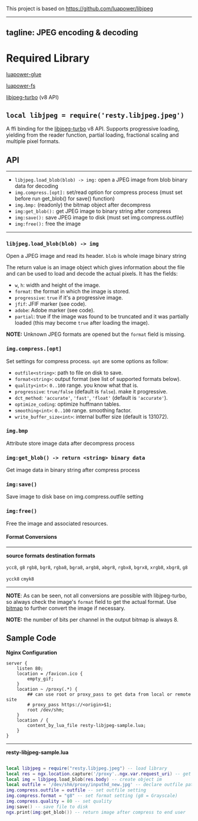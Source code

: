 This project is based on https://github.com/luapower/libjpeg

---
tagline: JPEG encoding & decoding
---

# Required Library
[luapower-glue](https://github.com/luapower/glue)

[luapower-fs](https://github.com/luapower/fs)

[libjpeg-turbo](https://github.com/libjpeg-turbo/libjpeg-turbo) (v8 API)

## `local libjpeg = require('resty.libjpeg.jpeg')`

A ffi binding for the [libjpeg-turbo](https://github.com/libjpeg-turbo/libjpeg-turbo) v8 API.
Supports progressive loading, yielding from the reader function,
partial loading, fractional scaling and multiple pixel formats.

## API

------------------------------------ -----------------------------------------
  * `libjpeg.load_blob(blob) -> img:`     open a JPEG image from blob binary data for decoding
  * `img.compress.[opt]:`                 set/read option for compress process (must set before run get_blob() for save() function)
  * `img.bmp:`                            (readonly) the bitmap object after decompress
  * `img:get_blob():`                     get JPEG image to binary string after compress
  * `img:save():`                         save JPEG image to disk (must set img.compress.outfile)
  * `img:free():`                         free the image
------------------------------------ -----------------------------------------

### `libjpeg.load_blob(blob) -> img`

Open a JPEG image and read its header. `blob` is whole image binary string

The return value is an image object which gives information about the file
and can be used to load and decode the actual pixels. It has the fields:

  * `w`, `h`: width and height of the image.
  * `format`: the format in which the image is stored.
  * `progressive`: `true` if it's a progressive image.
  * `jfif`: JFIF marker (see code).
  * `adobe`: Adobe marker (see code).
  * `partial`: true if the image was found to be truncated and it was
  partially loaded (this may become `true` after loading the image).

__NOTE:__ Unknown JPEG formats are opened but the `format` field is missing.

### `img.compress.[opt]`

Set settings for compress process. `opt` are some options as follow:

  * `outfile<string>`: path to file on disk to save.
  * `format<string>`: output format (see list of supported formats below).
  * `quality<int>`: `0..100` range. you know what that is.
  * `progressive`: `true/false` (default is `false`). make it progressive.
  * `dct_method`: `'accurate'`, `'fast'`, `'float'` (default is `'accurate'`).
  * `optimize_coding`: optimize huffmann tables.
  * `smoothing<int>`: `0..100` range. smoothing factor.
  * `write_buffer_size<int>`: internal buffer size (default is 131072).

### `img.bmp`

Attribute store image data after decompress process


### `img:get_blob() -> return <string> binary data`

Get image data in binary string after compress process


### `img:save()`

Save image to disk base on img.compress.outfile setting


### `img:free()`

Free the image and associated resources.

#### Format Conversions

------------------- ----------------------------------------------------------
__source formats__  __destination formats__

`ycc8`, `g8`        `rgb8`, `bgr8`, `rgba8`, `bgra8`, `argb8`, `abgr8`,
                    `rgbx8`, `bgrx8`, `xrgb8`, `xbgr8`, `g8`

`ycck8`             `cmyk8`
------------------- ----------------------------------------------------------

__NOTE__: As can be seen, not all conversions are possible with libjpeg-turbo,
so always check the image's `format` field to get the actual format. Use
[bitmap](https://luapower.com/bitmap) to further convert the image if necessary.

__NOTE:__ the number of bits per channel in the output bitmap is always 8.


## Sample Code

**Nginx Configuration**
~~~~Nginx
server {
    listen 80;
    location = /favicon.ico {
        empty_gif;
    }
    location ~ /proxy(.*) {
        ## can use root or proxy_pass to get data from local or remote site
        # proxy_pass https://<origin>$1;
        root /dev/shm;
    }
    location / {
        content_by_lua_file resty-libjpeg-sample.lua;
    }
}
~~~~

----
**resty-libjpeg-sample.lua**
~~~~lua

local libjpeg = require("resty.libjpeg.jpeg") -- load library
local res = ngx.location.capture('/proxy'..ngx.var.request_uri) -- get data from nginx location /proxy by subrequest 
local img = libjpeg.load_blob(res.body) -- create object im
local outfile = '/dev/shm/proxy/inputhd_new.jpg' -- declare outfile path
img.compress.outfile = outfile -- set outfile setting
img.compress.format = "g8" -- set format setting (g8 = Grayscale)
img.compress.quality = 80 -- set quality
img:save() -- save file to disk
ngx.print(img:get_blob()) -- return image after compress to end user
~~~~
